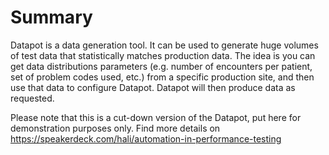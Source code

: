 # Summary
Datapot is a data generation tool. It can be used to generate huge volumes of test data that statistically matches production data. The idea is you can get data distributions parameters (e.g. number of encounters per patient, set of problem codes used, etc.) from a specific production site, and then use that data to configure Datapot. Datapot will then produce data as requested.

Please note that this is a cut-down version of the Datapot, put here for demonstration purposes only.
Find more details on https://speakerdeck.com/hali/automation-in-performance-testing
